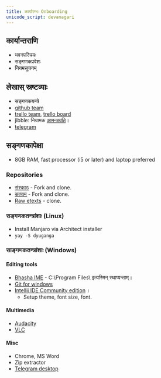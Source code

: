 ```yaml
---
title: कार्यारम्भः Onboarding
unicode_script: devanagari
---
```


## कार्यान्तराणि
- भवनपरिचयः
- सङ्गणकप्रवेशः
- नियमसूचनम्

## लेखास् स्रष्टव्याः
- सङ्गणकयन्त्रे
- [github team](https://github.com/orgs/sanskrit/teams/dyuganga)
- [trello team](https://trello.com/vidvanmantrinah), [trello board](https://trello.com/b/d4dANdrD/%E0%A4%A6%E0%A5%8D%E0%A4%AF%E0%A5%81%E0%A4%97%E0%A4%99%E0%A5%8D%E0%A4%97%E0%A4%BE-dyuganga)
- jibble: नियामक [आमन्त्रयति](https://app.jibble.io/#people)।
- [telegram](https://t.me/joinchat/IJu_Tkpqm1qdMjEPhCy8Dg)


## सङ्गणकापेक्षा
- 8GB RAM, fast processor (i5 or later) and laptop preferred

### Repositories
- [संस्कारः](https://github.com/vvasuki/saMskAra/) - Fork and clone.
- [काव्यम्](https://github.com/vvasuki/kAvyam/) - Fork and clone.
- [Raw etexts](https://github.com/sanskrit/raw_etexts/) - clone.

### सङ्गणकतन्त्रांशाः (Linux)
- Install Manjaro via Architect installer
- `yay -S dyuganga`

### साङ्गणकतन्त्रांशाः (Windows)
#### Editing tools
- [Bhasha IME](https://sites.google.com/site/bhashaime/) - C:\Program Files\ इत्यस्मिन् स्थाप्यन्ताम्।
- [Git for windows](https://gitforwindows.org/)
- [Intellij IDE Community edition](https://www.jetbrains.com/idea/download/#section=linux) ।
    - Setup theme, font size, font.

#### Multimedia
- [Audacity](https://www.audacityteam.org/)
- [VLC](https://www.videolan.org/index.html)

#### Misc
- Chrome, MS Word 
- Zip extractor
- [Telegram desktop](https://desktop.telegram.org/)
